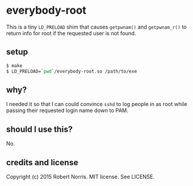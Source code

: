 # everybody-root

This is a tiny `LD_PRELOAD` shim that causes `getpwnam()` and `getpwnam_r()` to
return info for root if the requested user is not found.

## setup

```bash
$ make
$ LD_PRELOAD=`pwd`/everybody-root.so /path/to/exe
```

## why?

I needed it so that I can could convince `sshd` to log people in as root while
passing their requested login name down to PAM.

## should I use this?

No.

## credits and license

Copyright (c) 2015 Robert Norris. MIT license. See LICENSE.
